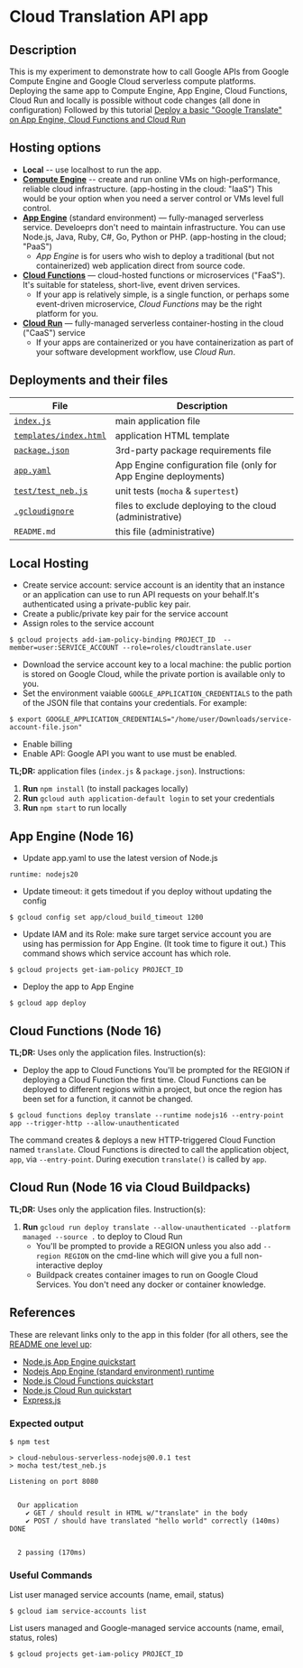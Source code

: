 # Cloud Translation API app

## Description

This is my experiment to demonstrate how to call Google APIs from Google Compute Engine and Google Cloud serverless compute platforms.
Deploying the same app to Compute Engine, App Engine, Cloud Functions, Cloud Run and locally is possible without code changes (all done in configuration)
Followed by this tutorial [Deploy a basic "Google Translate" on App Engine, Cloud Functions and Cloud Run](https://codelabs.developers.google.com/codelabs/cloud-nebulous-serverless-nodejs#0)

## Hosting options

- **Local** -- use localhost to run the app.
- **[Compute Engine](https://cloud.google.com/products/compute?hl=en)** -- create and run online VMs on high-performance, reliable cloud infrastructure. (app-hosting in the cloud: "IaaS") This would be your option when you need a server control or VMs level full control.
- **[App Engine](https://cloud.google.com/appengine)** (standard environment) — fully-managed serverless service. Develoeprs don't need to maintain infrastructure. You can use Node.js, Java, Ruby, C#, Go, Python or PHP. (app-hosting in the cloud; "PaaS")
  - _App Engine_ is for users who wish to deploy a traditional (but not containerized) web application direct from source code.
- **[Cloud Functions](https://cloud.google.com/functions)** — cloud-hosted functions or microservices ("FaaS"). It's suitable for stateless, short-live, event driven services.
  - If your app is relatively simple, is a single function, or perhaps some event-driven microservice, _Cloud Functions_ may be the right platform for you.
- **[Cloud Run](https://cloud.run)** — fully-managed serverless container-hosting in the cloud ("CaaS") service
  - If your apps are containerized or you have containerization as part of your software development workflow, use _Cloud Run_.

## Deployments and their files

| File                                           | Description                                                     |
| ---------------------------------------------- | --------------------------------------------------------------- |
| [`index.js`](index.js)                         | main application file                                           |
| [`templates/index.html`](templates/index.html) | application HTML template                                       |
| [`package.json`](package.json)                 | 3rd-party package requirements file                             |
| [`app.yaml`](app.yaml)                         | App Engine configuration file (only for App Engine deployments) |
| [`test/test_neb.js`](test/test_neb.js)         | unit tests (`mocha` &amp; `supertest`)                          |
| [`.gcloudignore`](.gcloudignore)               | files to exclude deploying to the cloud (administrative)        |
| `README.md`                                    | this file (administrative)                                      |

## Local Hosting

- Create service account: service account is an identity that an instance or an application can use to run API requests on your behalf.It's authenticated using a private-public key pair.
- Create a public/private key pair for the service account
- Assign roles to the service account

```
$ gcloud projects add-iam-policy-binding PROJECT_ID  --member=user:SERVICE_ACCOUNT --role=roles/cloudtranslate.user
```

- Download the service account key to a local machine: the public portion is stored on Google Cloud, while the private portion is available only to you.
- Set the environment vaiable `GOOGLE_APPLICATION_CREDENTIALS` to the path of the JSON file that contains your credentials.
  For example:

```
$ export GOOGLE_APPLICATION_CREDENTIALS="/home/user/Downloads/service-account-file.json"
```

- Enable billing
- Enable API: Google API you want to use must be enabled.

**TL;DR:** application files (`index.js` &amp; `package.json`). Instructions:

1. **Run** `npm install` (to install packages locally)
1. **Run** `gcloud auth application-default login` to set your credentials
1. **Run** `npm start` to run locally

## **App Engine (Node 16)**

- Update app.yaml to use the latest version of Node.js

```
runtime: nodejs20
```

- Update timeout: it gets timedout if you deploy without updating the config

```
$ gcloud config set app/cloud_build_timeout 1200
```

- Update IAM and its Role: make sure target service account you are using has permission for App Engine. (It took time to figure it out.)
  This command shows which service account has which role.

```
$ gcloud projects get-iam-policy PROJECT_ID
```

- Deploy the app to App Engine

```
$ gcloud app deploy
```

## **Cloud Functions (Node 16)**

**TL;DR:** Uses only the application files. Instruction(s):

- Deploy the app to Cloud Functions
  You'll be prompted for the REGION if deploying a Cloud Function the first time.
  Cloud Functions can be deployed to different regions within a project, but once the region has been set for a function, it cannot be changed.

```
$ gcloud functions deploy translate --runtime nodejs16 --entry-point app --trigger-http --allow-unauthenticated
```

The command creates &amp; deploys a new HTTP-triggered Cloud Function named `translate`.
Cloud Functions is directed to call the application object, `app`, via `--entry-point`. During execution `translate()` is called by `app`.

## **Cloud Run (Node 16 via Cloud Buildpacks)**

**TL;DR:** Uses only the application files. Instruction(s):

1. **Run** `gcloud run deploy translate --allow-unauthenticated --platform managed --source .` to deploy to Cloud Run
   - You'll be prompted to provide a REGION unless you also add `--region REGION` on the cmd-line which will give you a full non-interactive deploy
   - Buildpack creates container images to run on Google Cloud Services. You don't need any docker or container knowledge.

## References

These are relevant links only to the app in this folder (for all others, see the [README one level up](../README.md):

- [Node.js App Engine quickstart](https://cloud.google.com/appengine/docs/standard/nodejs/quickstart)
- [Nodejs App Engine (standard environment) runtime](https://cloud.google.com/appengine/docs/standard/nodejs/runtime)
- [Node.js Cloud Functions quickstart](https://cloud.google.com/functions/docs/quickstart-nodejs)
- [Node.js Cloud Run quickstart](https://cloud.google.com/run/docs/quickstarts/build-and-deploy/nodejs)
- [Express.js](https://expressjs.com)

### Expected output

```
$ npm test

> cloud-nebulous-serverless-nodejs@0.0.1 test
> mocha test/test_neb.js

Listening on port 8080


  Our application
    ✔ GET / should result in HTML w/"translate" in the body
    ✔ POST / should have translated "hello world" correctly (140ms)
DONE


  2 passing (170ms)
```

### Useful Commands

List user managed service accounts (name, email, status)

```
$ gcloud iam service-accounts list

```

List users managed and Google-managed service accounts (name, email, status, roles)

```
$ gcloud projects get-iam-policy PROJECT_ID
```
